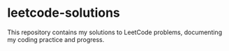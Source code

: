 # leetcode-solutions
This repository contains my solutions to LeetCode problems, documenting my coding practice and progress.